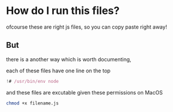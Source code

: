 # How do I run this files?
ofcourse these are right js files, so you can copy paste right away!

## But
there is a another way which is worth documenting,

each of these files have one line on the top
```js
!# /usr/bin/env node
```

and these files are excutable given these permissions on MacOS
```sh
chmod +x filename.js
```
